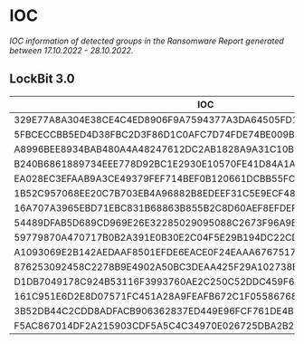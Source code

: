 # IOC

*IOC information of detected groups in the Ransomware Report generated between 17.10.2022 - 28.10.2022.*

## LockBit 3.0

| IOC |
| ------ |
| 329E77A8A304E38CE4C4ED8906F9A7594377A3DA64505FD1935B58ACFC9AB4B9 | 
| 5FBCECCBB5ED4D38FBC2D3F86D1C0AFC7D74FDE74BE009B0EC6C4C812F39ADE8 | 
| A8996BEE8934BAB480A4A48247612DC2AB1828A9A31C10B98FB20B47F5298AD9 | 
| B240B6861889734EEE778D92BC1E2930E10570FE41D84A1A79CC518DC93F4E09 | 
| EA028EC3EFAAB9A3CE49379FEF714BEF0B120661DCBB55FCFAB5C4F720598477 | 
| 1B52C957068EE20C7B703EB4A96882B8EDEEF31C5E9ECF481484FC4E433D3DCE | 
| 16A707A3965EBD71EBC831B68863B855B2C8D60AEF8EFDEF1E0C0A6CC28E9BC7 | 
| 54489DFAB5D689CD969E26E32285029095088C2673F96A9BC3DF6EC14CA0A6B2 | 
| 59779870A470717B0B2A391E0B30E2C04F5E29B194DC22CD329AC0436EFEF3B4 | 
| A1093069E2B142AEDAAF8501EFDE6EACE0F24EAAA676751749886199A94ECB0B | 
| 876253092458C2278B9E4902A50BC3DEAA425F29A102738E443C895FE575685E | 
| D1DB7049178C924B53116F3993760AE2C250C52DDC459F616D7D587DDAA50707 | 
| 161C951E6D2E8D07571FC451A28A9FEAFB672C1F05586768F8178F33A9D74EFB | 
| 3B52DB44C2CDD8ADFACB906362837ED449E96FCF761DE4B1F26388B66B6EDABE | 
| F5AC867014DF2A215903CDF5A5C4C34970E026725DBA2B2EF6B1515A46045930 | 

